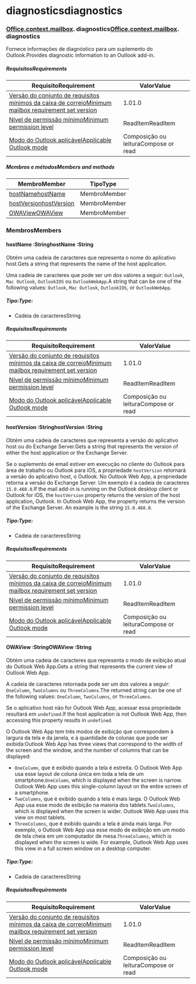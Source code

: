 
# <a name="diagnostics"></a><span data-ttu-id="cabf8-101">diagnostics</span><span class="sxs-lookup"><span data-stu-id="cabf8-101">diagnostics</span></span>

### <span data-ttu-id="cabf8-p101">[Office](Office.md)[.context](Office.context.md)[.mailbox](Office.context.mailbox.md). diagnostics</span><span class="sxs-lookup"><span data-stu-id="cabf8-p101">[Office](Office.md)[.context](Office.context.md)[.mailbox](Office.context.mailbox.md). diagnostics</span></span>

<span data-ttu-id="cabf8-104">Fornece informações de diagnóstico para um suplemento do Outlook.</span><span class="sxs-lookup"><span data-stu-id="cabf8-104">Provides diagnostic information to an Outlook add-in.</span></span>

##### <a name="requirements"></a><span data-ttu-id="cabf8-105">Requisitos</span><span class="sxs-lookup"><span data-stu-id="cabf8-105">Requirements</span></span>

|<span data-ttu-id="cabf8-106">Requisito</span><span class="sxs-lookup"><span data-stu-id="cabf8-106">Requirement</span></span>| <span data-ttu-id="cabf8-107">Valor</span><span class="sxs-lookup"><span data-stu-id="cabf8-107">Value</span></span>|
|---|---|
|[<span data-ttu-id="cabf8-108">Versão do conjunto de requisitos mínimos da caixa de correio</span><span class="sxs-lookup"><span data-stu-id="cabf8-108">Minimum mailbox requirement set version</span></span>](/javascript/office/requirement-sets/outlook-api-requirement-sets)| <span data-ttu-id="cabf8-109">1.0</span><span class="sxs-lookup"><span data-stu-id="cabf8-109">1.0</span></span>|
|[<span data-ttu-id="cabf8-110">Nível de permissão mínimo</span><span class="sxs-lookup"><span data-stu-id="cabf8-110">Minimum permission level</span></span>](https://docs.microsoft.com/outlook/add-ins/understanding-outlook-add-in-permissions)| <span data-ttu-id="cabf8-111">ReadItem</span><span class="sxs-lookup"><span data-stu-id="cabf8-111">ReadItem</span></span>|
|[<span data-ttu-id="cabf8-112">Modo do Outlook aplicável</span><span class="sxs-lookup"><span data-stu-id="cabf8-112">Applicable Outlook mode</span></span>](https://docs.microsoft.com/outlook/add-ins/#extension-points)| <span data-ttu-id="cabf8-113">Composição ou leitura</span><span class="sxs-lookup"><span data-stu-id="cabf8-113">Compose or read</span></span>|

##### <a name="members-and-methods"></a><span data-ttu-id="cabf8-114">Membros e métodos</span><span class="sxs-lookup"><span data-stu-id="cabf8-114">Members and methods</span></span>

| <span data-ttu-id="cabf8-115">Membro</span><span class="sxs-lookup"><span data-stu-id="cabf8-115">Member</span></span> | <span data-ttu-id="cabf8-116">Tipo</span><span class="sxs-lookup"><span data-stu-id="cabf8-116">Type</span></span> |
|--------|------|
| [<span data-ttu-id="cabf8-117">hostName</span><span class="sxs-lookup"><span data-stu-id="cabf8-117">hostName</span></span>](#hostname-string) | <span data-ttu-id="cabf8-118">Membro</span><span class="sxs-lookup"><span data-stu-id="cabf8-118">Member</span></span> |
| [<span data-ttu-id="cabf8-119">hostVersion</span><span class="sxs-lookup"><span data-stu-id="cabf8-119">hostVersion</span></span>](#hostversion-string) | <span data-ttu-id="cabf8-120">Membro</span><span class="sxs-lookup"><span data-stu-id="cabf8-120">Member</span></span> |
| [<span data-ttu-id="cabf8-121">OWAView</span><span class="sxs-lookup"><span data-stu-id="cabf8-121">OWAView</span></span>](#owaview-string) | <span data-ttu-id="cabf8-122">Membro</span><span class="sxs-lookup"><span data-stu-id="cabf8-122">Member</span></span> |

### <a name="members"></a><span data-ttu-id="cabf8-123">Membros</span><span class="sxs-lookup"><span data-stu-id="cabf8-123">Members</span></span>

####  <a name="hostname-string"></a><span data-ttu-id="cabf8-124">hostName :String</span><span class="sxs-lookup"><span data-stu-id="cabf8-124">hostName :String</span></span>

<span data-ttu-id="cabf8-125">Obtém uma cadeia de caracteres que representa o nome do aplicativo host.</span><span class="sxs-lookup"><span data-stu-id="cabf8-125">Gets a string that represents the name of the host application.</span></span>

<span data-ttu-id="cabf8-126">Uma cadeia de caracteres que pode ser um dos valores a seguir: `Outlook`, `Mac Outlook`, `OutlookIOS` ou `OutlookWebApp`.</span><span class="sxs-lookup"><span data-stu-id="cabf8-126">A string that can be one of the following values: `Outlook`, `Mac Outlook`, `OutlookIOS`, or `OutlookWebApp`.</span></span>

##### <a name="type"></a><span data-ttu-id="cabf8-127">Tipo:</span><span class="sxs-lookup"><span data-stu-id="cabf8-127">Type:</span></span>

*   <span data-ttu-id="cabf8-128">Cadeia de caracteres</span><span class="sxs-lookup"><span data-stu-id="cabf8-128">String</span></span>

##### <a name="requirements"></a><span data-ttu-id="cabf8-129">Requisitos</span><span class="sxs-lookup"><span data-stu-id="cabf8-129">Requirements</span></span>

|<span data-ttu-id="cabf8-130">Requisito</span><span class="sxs-lookup"><span data-stu-id="cabf8-130">Requirement</span></span>| <span data-ttu-id="cabf8-131">Valor</span><span class="sxs-lookup"><span data-stu-id="cabf8-131">Value</span></span>|
|---|---|
|[<span data-ttu-id="cabf8-132">Versão do conjunto de requisitos mínimos da caixa de correio</span><span class="sxs-lookup"><span data-stu-id="cabf8-132">Minimum mailbox requirement set version</span></span>](/javascript/office/requirement-sets/outlook-api-requirement-sets)| <span data-ttu-id="cabf8-133">1.0</span><span class="sxs-lookup"><span data-stu-id="cabf8-133">1.0</span></span>|
|[<span data-ttu-id="cabf8-134">Nível de permissão mínimo</span><span class="sxs-lookup"><span data-stu-id="cabf8-134">Minimum permission level</span></span>](https://docs.microsoft.com/outlook/add-ins/understanding-outlook-add-in-permissions)| <span data-ttu-id="cabf8-135">ReadItem</span><span class="sxs-lookup"><span data-stu-id="cabf8-135">ReadItem</span></span>|
|[<span data-ttu-id="cabf8-136">Modo do Outlook aplicável</span><span class="sxs-lookup"><span data-stu-id="cabf8-136">Applicable Outlook mode</span></span>](https://docs.microsoft.com/outlook/add-ins/#extension-points)| <span data-ttu-id="cabf8-137">Composição ou leitura</span><span class="sxs-lookup"><span data-stu-id="cabf8-137">Compose or read</span></span>|

####  <a name="hostversion-string"></a><span data-ttu-id="cabf8-138">hostVersion :String</span><span class="sxs-lookup"><span data-stu-id="cabf8-138">hostVersion :String</span></span>

<span data-ttu-id="cabf8-139">Obtém uma cadeia de caracteres que representa a versão do aplicativo host ou do Exchange Server.</span><span class="sxs-lookup"><span data-stu-id="cabf8-139">Gets a string that represents the version of either the host application or the Exchange Server.</span></span>

<span data-ttu-id="cabf8-p102">Se o suplemento de email estiver em execução no cliente do Outlook para área de trabalho ou Outlook para iOS, a propriedade `hostVersion` retornará a versão do aplicativo host, o Outlook. No Outlook Web App, a propriedade retorna a versão do Exchange Server. Um exemplo é a cadeia de caracteres `15.0.468.0`.</span><span class="sxs-lookup"><span data-stu-id="cabf8-p102">If the mail add-in is running on the Outlook desktop client or Outlook for iOS, the `hostVersion` property returns the version of the host application, Outlook. In Outlook Web App, the property returns the version of the Exchange Server. An example is the string `15.0.468.0`.</span></span>

##### <a name="type"></a><span data-ttu-id="cabf8-143">Tipo:</span><span class="sxs-lookup"><span data-stu-id="cabf8-143">Type:</span></span>

*   <span data-ttu-id="cabf8-144">Cadeia de caracteres</span><span class="sxs-lookup"><span data-stu-id="cabf8-144">String</span></span>

##### <a name="requirements"></a><span data-ttu-id="cabf8-145">Requisitos</span><span class="sxs-lookup"><span data-stu-id="cabf8-145">Requirements</span></span>

|<span data-ttu-id="cabf8-146">Requisito</span><span class="sxs-lookup"><span data-stu-id="cabf8-146">Requirement</span></span>| <span data-ttu-id="cabf8-147">Valor</span><span class="sxs-lookup"><span data-stu-id="cabf8-147">Value</span></span>|
|---|---|
|[<span data-ttu-id="cabf8-148">Versão do conjunto de requisitos mínimos da caixa de correio</span><span class="sxs-lookup"><span data-stu-id="cabf8-148">Minimum mailbox requirement set version</span></span>](/javascript/office/requirement-sets/outlook-api-requirement-sets)| <span data-ttu-id="cabf8-149">1.0</span><span class="sxs-lookup"><span data-stu-id="cabf8-149">1.0</span></span>|
|[<span data-ttu-id="cabf8-150">Nível de permissão mínimo</span><span class="sxs-lookup"><span data-stu-id="cabf8-150">Minimum permission level</span></span>](https://docs.microsoft.com/outlook/add-ins/understanding-outlook-add-in-permissions)| <span data-ttu-id="cabf8-151">ReadItem</span><span class="sxs-lookup"><span data-stu-id="cabf8-151">ReadItem</span></span>|
|[<span data-ttu-id="cabf8-152">Modo do Outlook aplicável</span><span class="sxs-lookup"><span data-stu-id="cabf8-152">Applicable Outlook mode</span></span>](https://docs.microsoft.com/outlook/add-ins/#extension-points)| <span data-ttu-id="cabf8-153">Composição ou leitura</span><span class="sxs-lookup"><span data-stu-id="cabf8-153">Compose or read</span></span>|

####  <a name="owaview-string"></a><span data-ttu-id="cabf8-154">OWAView :String</span><span class="sxs-lookup"><span data-stu-id="cabf8-154">OWAView :String</span></span>

<span data-ttu-id="cabf8-155">Obtém uma cadeia de caracteres que representa o modo de exibição atual do Outlook Web App.</span><span class="sxs-lookup"><span data-stu-id="cabf8-155">Gets a string that represents the current view of Outlook Web App.</span></span>

<span data-ttu-id="cabf8-156">A cadeia de caracteres retornada pode ser um dos valores a seguir: `OneColumn`, `TwoColumns` ou `ThreeColumns`.</span><span class="sxs-lookup"><span data-stu-id="cabf8-156">The returned string can be one of the following values: `OneColumn`, `TwoColumns`, or `ThreeColumns`.</span></span>

<span data-ttu-id="cabf8-157">Se o aplicativo host não for Outlook Web App, acessar essa propriedade resultará em `undefined`.</span><span class="sxs-lookup"><span data-stu-id="cabf8-157">If the host application is not Outlook Web App, then accessing this property results in `undefined`.</span></span>

<span data-ttu-id="cabf8-158">O Outlook Web App tem três modos de exibição que correspondem à largura da tela e da janela, e à quantidade de colunas que pode ser exibida:</span><span class="sxs-lookup"><span data-stu-id="cabf8-158">Outlook Web App has three views that correspond to the width of the screen and the window, and the number of columns that can be displayed:</span></span>

*   <span data-ttu-id="cabf8-p103">`OneColumn`, que é exibido quando a tela é estreita. O Outlook Web App usa esse layout de coluna única em toda a tela de um smartphone.</span><span class="sxs-lookup"><span data-stu-id="cabf8-p103">`OneColumn`, which is displayed when the screen is narrow. Outlook Web App uses this single-column layout on the entire screen of a smartphone.</span></span>
*   <span data-ttu-id="cabf8-p104">`TwoColumns`, que é exibido quando a tela é mais larga. O Outlook Web App usa esse modo de exibição na maioria dos tablets.</span><span class="sxs-lookup"><span data-stu-id="cabf8-p104">`TwoColumns`, which is displayed when the screen is wider. Outlook Web App uses this view on most tablets.</span></span>
*   <span data-ttu-id="cabf8-p105">`ThreeColumns`, que é exibido quando a tela é ainda mais larga. Por exemplo, o Outlook Web App usa esse modo de exibição em um modo de tela cheia em um computador de mesa.</span><span class="sxs-lookup"><span data-stu-id="cabf8-p105">`ThreeColumns`, which is displayed when the screen is wide. For example, Outlook Web App uses this view in a full screen window on a desktop computer.</span></span>

##### <a name="type"></a><span data-ttu-id="cabf8-165">Tipo:</span><span class="sxs-lookup"><span data-stu-id="cabf8-165">Type:</span></span>

*   <span data-ttu-id="cabf8-166">Cadeia de caracteres</span><span class="sxs-lookup"><span data-stu-id="cabf8-166">String</span></span>

##### <a name="requirements"></a><span data-ttu-id="cabf8-167">Requisitos</span><span class="sxs-lookup"><span data-stu-id="cabf8-167">Requirements</span></span>

|<span data-ttu-id="cabf8-168">Requisito</span><span class="sxs-lookup"><span data-stu-id="cabf8-168">Requirement</span></span>| <span data-ttu-id="cabf8-169">Valor</span><span class="sxs-lookup"><span data-stu-id="cabf8-169">Value</span></span>|
|---|---|
|[<span data-ttu-id="cabf8-170">Versão do conjunto de requisitos mínimos da caixa de correio</span><span class="sxs-lookup"><span data-stu-id="cabf8-170">Minimum mailbox requirement set version</span></span>](/javascript/office/requirement-sets/outlook-api-requirement-sets)| <span data-ttu-id="cabf8-171">1.0</span><span class="sxs-lookup"><span data-stu-id="cabf8-171">1.0</span></span>|
|[<span data-ttu-id="cabf8-172">Nível de permissão mínimo</span><span class="sxs-lookup"><span data-stu-id="cabf8-172">Minimum permission level</span></span>](https://docs.microsoft.com/outlook/add-ins/understanding-outlook-add-in-permissions)| <span data-ttu-id="cabf8-173">ReadItem</span><span class="sxs-lookup"><span data-stu-id="cabf8-173">ReadItem</span></span>|
|[<span data-ttu-id="cabf8-174">Modo do Outlook aplicável</span><span class="sxs-lookup"><span data-stu-id="cabf8-174">Applicable Outlook mode</span></span>](https://docs.microsoft.com/outlook/add-ins/#extension-points)| <span data-ttu-id="cabf8-175">Composição ou leitura</span><span class="sxs-lookup"><span data-stu-id="cabf8-175">Compose or read</span></span>|